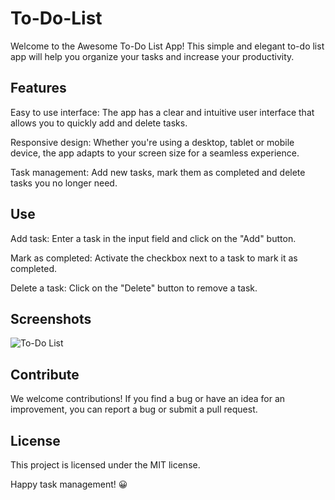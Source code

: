 # To-Do-List
Welcome to the Awesome To-Do List App! This simple and elegant to-do list app will help you organize your tasks and increase your productivity.

## Features
Easy to use interface: The app has a clear and intuitive user interface that allows you to quickly add and delete tasks.

Responsive design: Whether you're using a desktop, tablet or mobile device, the app adapts to your screen size for a seamless experience.

Task management: Add new tasks, mark them as completed and delete tasks you no longer need.

## Use
Add task: Enter a task in the input field and click on the "Add" button.

Mark as completed: Activate the checkbox next to a task to mark it as completed.

Delete a task: Click on the "Delete" button to remove a task.

## Screenshots

![To-Do List](https://github.com/TheNarh/To-Do-List/assets/41292435/2c91cf71-de86-4596-a860-8a9129b5db11)


## Contribute
We welcome contributions! If you find a bug or have an idea for an improvement, you can report a bug or submit a pull request.

## License
This project is licensed under the MIT license.

Happy task management! 😀
